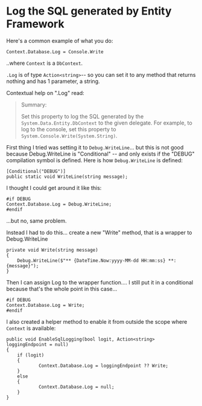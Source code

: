 # Log the SQL generated by Entity Framework


Here's a common example of what you do:

	Context.Database.Log = Console.Write

..where `Context` is a `DbContext`.

`.Log` is of type `Action<string>`-- so you can set it to any method that returns nothing and has 1 parameter, a string.

Contextual help on ".Log" read:


> Summary:
>
> Set this property to log the SQL generated by the `System.Data.Entity.DbContext`
> to the given delegate. For example, to log to the console, set this property
> to `System.Console.Write(System.String)`.

First thing I tried was setting it to `Debug.WriteLine`... but this is not good because Debug.WriteLine is "Conditional" -- and only exists if the "DEBUG" compilation symbol is defined. Here is how `Debug.WriteLine` is defined:

	[Conditional("DEBUG")]
	public static void WriteLine(string message);

I thought I could get around it like this:


	#if DEBUG
	Context.Database.Log = Debug.WriteLine;
	#endif

...but no, same problem.


Instead I had to do this... create a new "Write" method, that is a wrapper to Debug.WriteLine

	private void Write(string message)
	{
		Debug.WriteLine($"** {DateTime.Now:yyyy-MM-dd HH:mm:ss} **: {message}");
	}


Then I can assign Log to the wrapper function.... I still put it in a conditional because that's the whole point in this case...

	#if DEBUG
	Context.Database.Log = Write;
	#endif


I also created a helper method to enable it from outside the scope where `Context` is available:


	public void EnableSqlLogging(bool logit, Action<string> loggingEndpoint = null)
	{
		if (logit)
		{
				Context.Database.Log = loggingEndpoint ?? Write;
		}
		else
		{
				Context.Database.Log = null;
		}
	}


